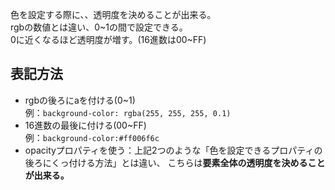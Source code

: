 色を設定する際に、、透明度を決めることが出来る。  
rgbの数値とは違い、0~1の間で設定できる。  
0に近くなるほど透明度が増す。(16進数は00~FF)

## 表記方法
- rgbの後ろにaを付ける(0~1)  
  例：`background-color: rgba(255, 255, 255, 0.1)`
- 16進数の最後に付ける(00~FF)  
  例：`background-color:#ff006f6c`
- opacityプロパティを使う：上記2つのような「色を設定できるプロパティの後ろにくっ付ける方法」とは違い、
  こちらは**要素全体の透明度を決めることが出来る。**
